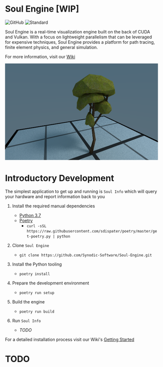# Soul Engine [WIP]

![GitHub](https://img.shields.io/github/license/Synodic-Software/Soul-Engine.svg)
![Standard](https://img.shields.io/badge/C%2B%2B-20-blue.svg)


Soul Engine is a real-time visualization engine built on the back of CUDA and Vulkan. With a focus on lightweight parallelism that can be leveraged for expensive techniques, Soul Engine provides a platform for path tracing, finite element physics, and general simulation.

For more information, visit our [Wiki](https://github.com/Synodic-Software/Soul-Engine/wiki)


![Tree Model](Resources/Images/Tree.png)


# Introductory Development

The simplest application to get up and running is `Soul Info` which will query your hardware and report information back to you

1. Install the required manual dependencies
    * [Python 3.7](https://www.python.org/downloads/)
    * [Poetry](https://poetry.eustace.io/docs/#installation) 
        *  `curl -sSL https://raw.githubusercontent.com/sdispater/poetry/master/get-poetry.py | python
`

1. Clone `Soul Engine`
    * `git clone https://github.com/Synodic-Software/Soul-Engine.git`

1. Install the Python tooling 
    * `poetry install`

1. Prepare the development environment 
    * `poetry run setup`

1. Build the engine 
    * `poetry run build`

1. Run `Soul Info`
    * *TODO*

For a detailed installation process visit our Wiki's [Getting Started](https://github.com/Synodic-Software/Soul-Engine/wiki/Getting-Started)


# TODO